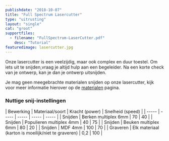 ```yaml
---
publishdate: "2018-10-07"
title: "Full Spectrum Lasercutter"
type: "uitrusting"
layout: "single"
cat: "groot"
supportfiles:
  - filename: "FullSpectrum-LaserCutter.pdf"
    desc: "Tutorial"
featuredimage: lasercutter.jpg
---
```

Onze lasercutter is een veelzijdig, maar ook complex en duur toestel. Om iets uit te snijden,vraag je altijd hulp aan een begeleider. Na een korte check van je ontwerp, kan je dan je ontwerp uitsnijden.

Je mag geen meegebrachte materialen snijden op onze lasercutter, kijk voor meer informatie hierover op de [materialen](/uitrusting/materialen/) pagina.

### Nuttige snij-instellingen

| Bewerking | Materiaal/soort | Kracht (power) | Snelheid (speed) | 
| ----- | ----- | ----- | ----- | ----- | 
| Snijden | Berken multiplex 6mm | 70 | 40 | 
| Snijden | Populieren multiplex 4mm | 40 | 75 | 
| Snijden | Beuken multiplex 6mm | 80 | 20 | 
| Snijden | MDF 4mm | 100 | 70 | 
| Graveren | Elk materiaal (karton is moeilijk/niet te graveren) | 0,2 | 100 | 


